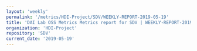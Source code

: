 ```yaml
---
layout: 'weekly'
permalink: '/metrics/HDI-Project/SDV/WEEKLY-REPORT-2019-05-19'
title: 'DAI Lab OSS Metrics Metrics report for SDV | WEEKLY-REPORT-2019-05-19'
organization: 'HDI-Project'
repository: 'SDV'
current_date: '2019-05-19'
---
```

